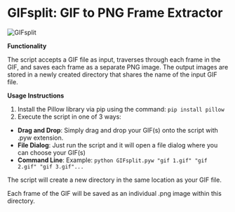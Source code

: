 # GIFsplit: GIF to PNG Frame Extractor

![GIFsplit](https://github.com/Nenotriple/GIFsplit/assets/70049990/c33f0c41-d597-450c-b686-6d49d5e45f03)

**Functionality**

The script accepts a GIF file as input, traverses through each frame in the GIF, and saves each frame as a separate PNG image. The output images are stored in a newly created directory that shares the name of the input GIF file.

**Usage Instructions**

1. Install the Pillow library via pip using the command: `pip install pillow`
2. Execute the script in one of 3 ways:
- **Drag and Drop**: Simply drag and drop your GIF(s) onto the script with .pyw extension.
- **File Dialog**: Just run the script and it will open a file dialog where you can choose your GIF(s)
- **Command Line**: Example: ```python GIFsplit.pyw "gif 1.gif" "gif 2.gif" "gif 3.gif"...```

The script will create a new directory in the same location as your GIF file.

Each frame of the GIF will be saved as an individual .png image within this directory.
